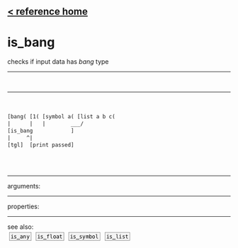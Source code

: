 [< reference home](index.html)
---

# is_bang


checks if input data has *bang* type

---

<br>


---


```


[bang( [1( [symbol a( [list a b c(
|      |   |        ___/
[is_bang            ]
|     ^|
[tgl]  [print passed]

                
            
```

---
arguments:


---
properties:


---
see also:<br>
[![is_any](img/object_is_any.png)](is_any.html)
[![is_float](img/object_is_float.png)](is_float.html)
[![is_symbol](img/object_is_symbol.png)](is_symbol.html)
[![is_list](img/object_is_list.png)](is_list.html)
